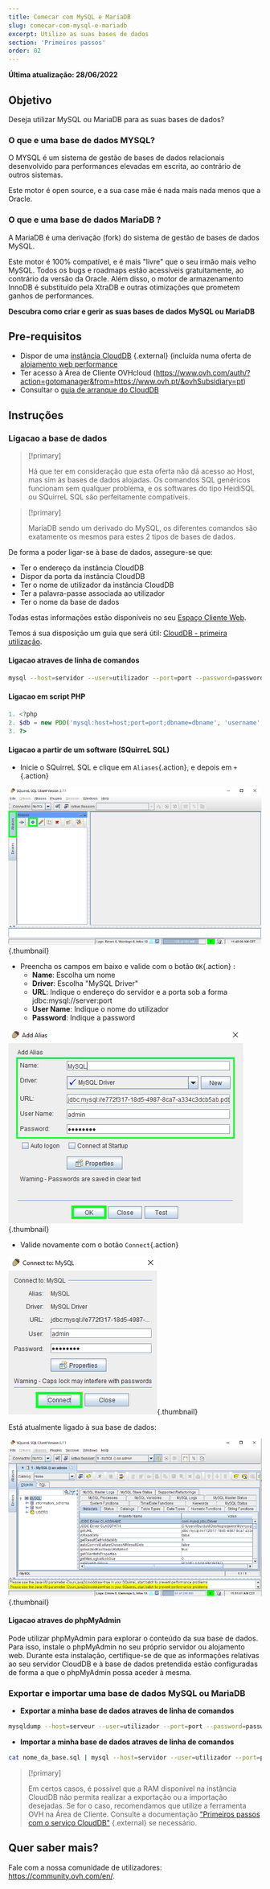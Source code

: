 ```yaml
---
title: Comecar com MySQL e MariaDB
slug: comecar-com-mysql-e-mariadb
excerpt: Utilize as suas bases de dados
section: 'Primeiros passos'
order: 02
---
```


**Última atualização: 28/06/2022**
  
## Objetivo

Deseja utilizar MySQL ou MariaDB para as suas bases de dados?

### O que e uma base de dados MYSQL?

O MYSQL é um sistema de gestão de bases de dados relacionais desenvolvido para performances elevadas em escrita, ao contrário de outros sistemas.

Este motor é open source, e a sua case mãe é nada mais nada menos que a Oracle.

### O que e uma base de dados MariaDB ?

A MariaDB é uma derivação (fork) do sistema de gestão de bases de dados MySQL.

Este motor é 100% compatível, e é mais "livre" que o seu irmão mais velho MySQL. Todos os bugs e roadmaps estão acessíveis gratuitamente, ao contrário da versão da Oracle. Além disso, o motor de armazenamento InnoDB é substituído pela XtraDB e outras otimizações que prometem ganhos de performances.
  
**Descubra como criar e gerir as suas bases de dados MySQL ou MariaDB**
  
## Pre-requisitos

- Dispor de uma [instância CloudDB](https://www.ovh.pt/cloud/cloud-databases/) {.external} (incluída numa oferta de [alojamento web performance](https://www.ovhcloud.com/pt/web-hosting/)
- Ter acesso à Área de Cliente OVHcloud (https://www.ovh.com/auth/?action=gotomanager&from=https://www.ovh.pt/&ovhSubsidiary=pt)
- Consultar o [guia de arranque do CloudDB](https://docs.ovh.com/pt/clouddb/comecar-com-clouddb/)
  
## Instruções

### Ligacao a base de dados

> [!primary]
>
> Há que ter em consideração que esta oferta não dá acesso ao Host, mas sim às bases de dados alojadas. Os comandos SQL genéricos funcionam sem qualquer problema, e os softwares do tipo HeidiSQL ou SQuirreL SQL são perfeitamente compatíveis.
> 



> [!primary]
>
> MariaDB sendo um derivado do MySQL, os diferentes comandos são exatamente os mesmos para estes 2 tipos de bases de dados.
> 

De forma a poder ligar-se à base de dados, assegure-se que:

- Ter o endereço da instância CloudDB
- Dispor da porta da instância CloudDB
- Ter o nome de utilizador da instância CloudDB
- Ter a palavra-passe associada ao utilizador
- Ter o nome da base de dados

Todas estas informações estão disponíveis no seu [Espaço Cliente Web](https://www.ovh.com/auth/?action=gotomanager&from=https://www.ovh.pt/&ovhSubsidiary=pt).

Temos á sua disposição um guia que será útil: [CloudDB - primeira utilização](https://docs.ovh.com/pt/clouddb/comecar-com-clouddb/).

#### Ligacao atraves de linha de comandos

```bash
mysql --host=servidor --user=utilizador --port=port --password=password nome_da_base
```

#### Ligacao em script PHP

```php
1. <?php
2. $db = new PDO('mysql:host=host;port=port;dbname=dbname', 'username', 'password');
3. ?>
```

#### Ligacao a partir de um software (SQuirreL SQL)

- Inicie o SQuirreL SQL e clique em `Aliases`{.action}, e depois em `+`{.action}

![launch SQuirreL SQL](images/1.PNG){.thumbnail}

- Preencha os campos em baixo e valide com o botão `OK`{.action} :
    - **Name**: Escolha um nome
    - **Driver**: Escolha "MySQL Driver"
    - **URL**: Indique o endereço do servidor e a porta sob a forma jdbc:mysql://server:port
    - **User Name**: Indique o nome do utilizador
    - **Password**: Indique a password

![config connection](images/2.PNG){.thumbnail}

- Valide novamente com o botão `Connect`{.action}

![valid connection](images/3.PNG){.thumbnail}

Está atualmente ligado à sua base de dados:

![config connection](images/4.PNG){.thumbnail}

#### Ligacao atraves do phpMyAdmin

Pode utilizar phpMyAdmin para explorar o conteúdo da sua base de dados. Para isso, instale o phpMyAdmin no seu próprio servidor ou alojamento web. Durante esta instalação, certifique-se de que as informações relativas ao seu servidor CloudDB e à base de dados pretendida estão configuradas de forma a que o phpMyAdmin possa aceder à mesma.

### Exportar e importar uma base de dados MySQL ou MariaDB

- **Exportar a minha base de dados atraves de linha de comandos**

```bash
mysqldump --host=serveur --user=utilizador --port=port --password=password nom_da_base > nome_da_base.sql
```

- **Importar a minha base de dados atraves de linha de comandos**

```bash
cat nome_da_base.sql | mysql --host=servidor --user=utilizador --port=port --password=password nome_da_base
```

> [!primary]
>
> Em certos casos, é possível que a RAM disponível na instância CloudDB não permita realizar a exportação ou a importação desejadas. Se for o caso, recomendamos que utilize a ferramenta OVH na Área de Cliente. Consulte a documentação ["Primeiros passos com o serviço CloudDB"](https://docs.ovh.com/pt/clouddb/comecar-com-clouddb/) {.external} se necessário.
>

## Quer saber mais?
 
Fale com a nossa comunidade de utilizadores: <https://community.ovh.com/en/>.